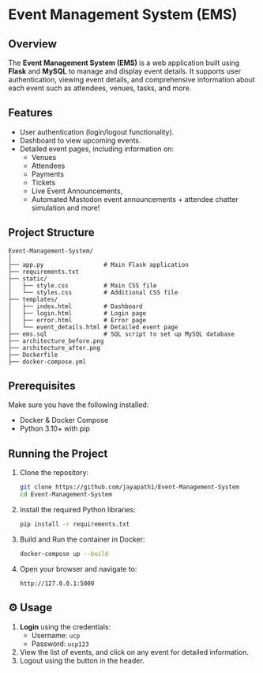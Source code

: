 # Event Management System (EMS) 

## Overview
The **Event Management System (EMS)** is a web application built using **Flask** and **MySQL** to manage and display event details. It supports user authentication, viewing event details, and comprehensive information about each event such as attendees, venues, tasks, and more.

## Features
- User authentication (login/logout functionality).
- Dashboard to view upcoming events.
- Detailed event pages, including information on:
  - Venues
  - Attendees
  - Payments
  - Tickets
  - Live Event Announcements, 
  - Automated Mastodon event announcements + attendee chatter simulation and more!

## Project Structure
```
Event-Management-System/
│
├── app.py                 # Main Flask application
├── requirements.txt
├── static/
│   ├── style.css          # Main CSS file
│   └── styles.css         # Additional CSS file
├── templates/
│   ├── index.html         # Dashboard
│   ├── login.html         # Login page
│   ├── error.html         # Error page
│   └── event_details.html # Detailed event page
├── ems.sql                # SQL script to set up MySQL database
├── architecture_before.png
├── architecture_after.png
├── Dockerfile
├── docker-compose.yml
```

## Prerequisites
Make sure you have the following installed:
- Docker & Docker Compose
- Python 3.10+ with pip

## Running the Project
1. Clone the repository:
   ```bash
   git clone https://github.com/jayapath1/Event-Management-System
   cd Event-Management-System
   ```
2. Install the required Python libraries:
   ```bash
   pip install -r requirements.txt
   ```
3. Build and Run the container in Docker:
   ```bash
   docker-compose up --build
   ```
4. Open your browser and navigate to:
   ```
   http://127.0.0.1:5000
   ```

## ⚙️ Usage
1. **Login** using the credentials:
   - Username: `ucp`
   - Password: `ucp123`
2. View the list of events, and click on any event for detailed information.
3. Logout using the button in the header.